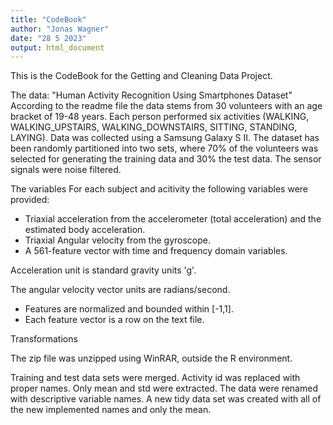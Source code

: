 ```yaml
---
title: "CodeBook"
author: "Jonas Wagner"
date: "28 5 2023"
output: html_document
---
```


This is the CodeBook for the Getting and Cleaning Data Project.

The data:
"Human Activity Recognition Using Smartphones Dataset"
According to the readme file the data stems from 30 volunteers with an age bracket of 19-48 years. Each person performed six activities (WALKING, WALKING_UPSTAIRS, WALKING_DOWNSTAIRS, SITTING, STANDING, LAYING). Data was collected using a Samsung Galaxy S II. The dataset has been randomly partitioned into two sets, where 70% of the volunteers was selected for generating the training data and 30% the test data. The sensor signals were noise filtered.

The variables
For each subject and acitivity the following variables were provided:
- Triaxial acceleration from the accelerometer (total acceleration) and the estimated body acceleration.
- Triaxial Angular velocity from the gyroscope. 
- A 561-feature vector with time and frequency domain variables. 

Acceleration unit is standard gravity units 'g'.

The angular velocity vector units are radians/second. 

- Features are normalized and bounded within [-1,1].
- Each feature vector is a row on the text file.

Transformations

The zip file was unzipped using WinRAR, outside the R environment.

Training and test data sets were merged.
Activity id was replaced with proper names. 
Only mean and std were extracted. 
The data were renamed with descriptive variable names.
A new tidy data set was created with all of the new implemented names and only the mean.